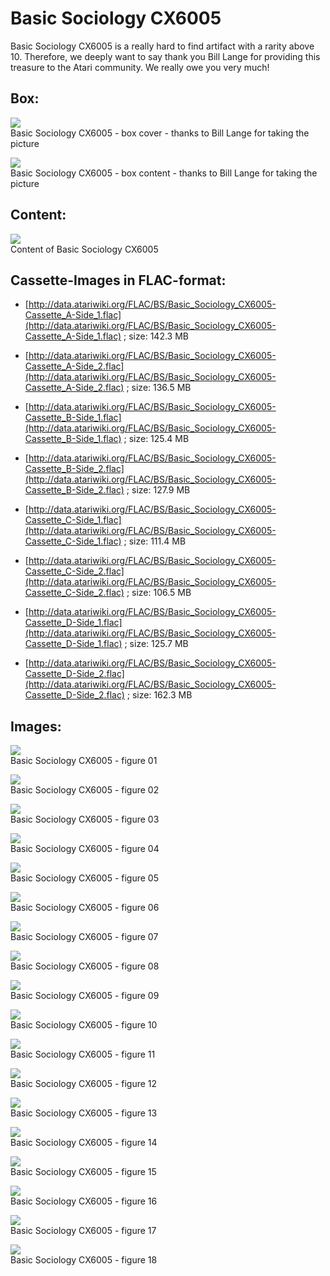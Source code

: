 # Basic Sociology CX6005  
Basic Sociology CX6005 is a really hard to find artifact with a rarity above 10. Therefore, we deeply want to say thank you Bill Lange for providing this treasure to the Atari community. We really owe you very much!  
## Box:  
![](attachments/Basic_Sociology_CX6005-3.jpg)  
Basic Sociology CX6005 - box cover - thanks to Bill Lange for taking the picture  
  
![](attachments/Basic_Sociology_CX6005-5.jpg)  
Basic Sociology CX6005 - box content - thanks to Bill Lange for taking the picture  
  
## Content:  
![](attachments/Basic+Sociology+CX6005.jpg)  
Content of Basic Sociology CX6005  
  
## Cassette-Images in FLAC-format:  
- [http://data.atariwiki.org/FLAC/BS/Basic_Sociology_CX6005-Cassette_A-Side_1.flac](http://data.atariwiki.org/FLAC/BS/Basic_Sociology_CX6005-Cassette_A-Side_1.flac) ; size: 142.3 MB  
  
- [http://data.atariwiki.org/FLAC/BS/Basic_Sociology_CX6005-Cassette_A-Side_2.flac](http://data.atariwiki.org/FLAC/BS/Basic_Sociology_CX6005-Cassette_A-Side_2.flac) ; size: 136.5 MB  
  
- [http://data.atariwiki.org/FLAC/BS/Basic_Sociology_CX6005-Cassette_B-Side_1.flac](http://data.atariwiki.org/FLAC/BS/Basic_Sociology_CX6005-Cassette_B-Side_1.flac) ; size: 125.4 MB  
  
- [http://data.atariwiki.org/FLAC/BS/Basic_Sociology_CX6005-Cassette_B-Side_2.flac](http://data.atariwiki.org/FLAC/BS/Basic_Sociology_CX6005-Cassette_B-Side_2.flac) ; size: 127.9 MB  
  
- [http://data.atariwiki.org/FLAC/BS/Basic_Sociology_CX6005-Cassette_C-Side_1.flac](http://data.atariwiki.org/FLAC/BS/Basic_Sociology_CX6005-Cassette_C-Side_1.flac) ; size: 111.4 MB  
  
- [http://data.atariwiki.org/FLAC/BS/Basic_Sociology_CX6005-Cassette_C-Side_2.flac](http://data.atariwiki.org/FLAC/BS/Basic_Sociology_CX6005-Cassette_C-Side_2.flac) ; size: 106.5 MB  
  
- [http://data.atariwiki.org/FLAC/BS/Basic_Sociology_CX6005-Cassette_D-Side_1.flac](http://data.atariwiki.org/FLAC/BS/Basic_Sociology_CX6005-Cassette_D-Side_1.flac) ; size: 125.7 MB  
  
- [http://data.atariwiki.org/FLAC/BS/Basic_Sociology_CX6005-Cassette_D-Side_2.flac](http://data.atariwiki.org/FLAC/BS/Basic_Sociology_CX6005-Cassette_D-Side_2.flac) ; size: 162.3 MB  
  
## Images:  
![](attachments/BS01.jpg)  
Basic Sociology CX6005 - figure 01  
  
![](attachments/BS02.jpg)  
Basic Sociology CX6005 - figure 02  
  
![](attachments/BS03.jpg)  
Basic Sociology CX6005 - figure 03  
  
![](attachments/BS04.jpg)  
Basic Sociology CX6005 - figure 04  
  
![](attachments/BS05.jpg)  
Basic Sociology CX6005 - figure 05  
  
![](attachments/BS06.jpg)  
Basic Sociology CX6005 - figure 06  
  
![](attachments/BS07.jpg)  
Basic Sociology CX6005 - figure 07  
  
![](attachments/BS08.jpg)  
Basic Sociology CX6005 - figure 08  
  
![](attachments/BS09.jpg)  
Basic Sociology CX6005 - figure 09  
  
![](attachments/BS10.jpg)  
Basic Sociology CX6005 - figure 10  
  
![](attachments/BS11.jpg)  
Basic Sociology CX6005 - figure 11  
  
![](attachments/BS12.jpg)  
Basic Sociology CX6005 - figure 12  
  
![](attachments/BS13.jpg)  
Basic Sociology CX6005 - figure 13  
  
![](attachments/BS14.jpg)  
Basic Sociology CX6005 - figure 14  
  
![](attachments/BS15.jpg)  
Basic Sociology CX6005 - figure 15  
  
![](attachments/BS16.jpg)  
Basic Sociology CX6005 - figure 16  
  
![](attachments/BS17.jpg)  
Basic Sociology CX6005 - figure 17  
  
![](attachments/BS18.jpg)  
Basic Sociology CX6005 - figure 18  
